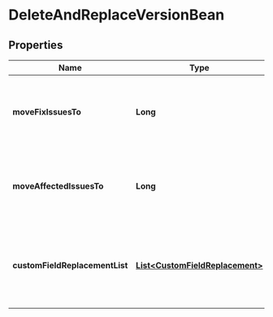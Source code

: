 

# DeleteAndReplaceVersionBean


## Properties

| Name | Type | Description | Notes |
|------------ | ------------- | ------------- | -------------|
|**moveFixIssuesTo** | **Long** | The ID of the version to update &#x60;fixVersion&#x60; to when the field contains the deleted version. |  [optional] |
|**moveAffectedIssuesTo** | **Long** | The ID of the version to update &#x60;affectedVersion&#x60; to when the field contains the deleted version. |  [optional] |
|**customFieldReplacementList** | [**List&lt;CustomFieldReplacement&gt;**](CustomFieldReplacement.md) | An array of custom field IDs (&#x60;customFieldId&#x60;) and version IDs (&#x60;moveTo&#x60;) to update when the fields contain the deleted version. |  [optional] |



